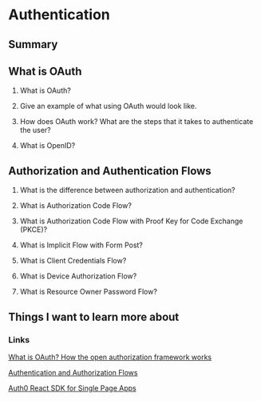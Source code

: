 # Authentication

## Summary

## What is OAuth
1. What is OAuth?

2. Give an example of what using OAuth would look like.

3. How does OAuth work? What are the steps that it takes to authenticate the user?

4. What is OpenID?

## Authorization and Authentication Flows
1. What is the difference between authorization and authentication?

2. What is Authorization Code Flow?

3. What is Authorization Code Flow with Proof Key for Code Exchange (PKCE)?

4. What is Implicit Flow with Form Post?

5. What is Client Credentials Flow?

6. What is Device Authorization Flow?

7. What is Resource Owner Password Flow?

## Things I want to learn more about

### Links
[What is OAuth? How the open authorization framework works](https://www.csoonline.com/article/3216404/what-is-oauth-how-the-open-authorization-framework-works.html)

[Authentication and Authorization Flows](https://auth0.com/docs/get-started/authentication-and-authorization-flow)

[Auth0 React SDK for Single Page Apps](https://auth0.com/docs/libraries/auth0-react)